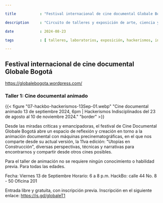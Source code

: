 ```yaml
---

title           : "Festival internacional de cine documental Globale Bogotá  - Hackerismos Indisciplinados"

description     : "Circuito de talleres y exposición de arte, ciencia y tecnología."

date            : 2024-08-23

tags            : [ talleres, laboratorios, exposición, hackerismos, indisciplina, cine, documental, cinematogrfía ]

---
```


## Festival internacional de cine documental Globale Bogotá

https://globalebogota.wordpress.com/

### Taller 1: Cine documental animado

{{< figure "07-hackbo-hackerismos-13Sep-01.webp" "Cine documental animado 13 de septiembre 2024, 6pm | Hackerismos Indisciplinados del 23 de agosto al 10 de noviembre 2024." "border" >}}

Desde las miradas críticas y emancipadoras, el festival de Cine Documental Globale Bogotá 
abre un espacio de reflexión y creación en torno a la animación documental con máquinas precinematográficas, 
en el que nos comparte desde su actual versión, la 11va edición: "Utopías en Construcción", 
diversas perspectivas, técnicas y narrativas para encontrarnos y compartir desde otros cines posibles.

Para el taller de animación no se requiere ningún conocimiento o habilidad previa. Para todas las edades.

Fecha: Viernes 13 de Septiembre
Horario: 6 a 8 p.m.
HackBo: calle 44 No. 8 - 50 Oficina 201

Entrada libre y gratuita, con inscripción previa.
Inscripción en el siguiente enlace: https://is.gd/globaleT1
